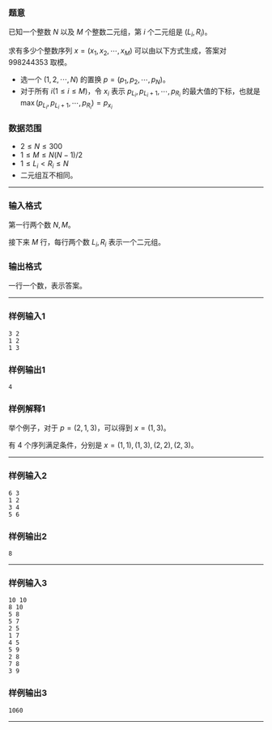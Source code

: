 ### 题意 

已知一个整数 $N$ 以及 $M$ 个整数二元组，第 $i$ 个二元组是 $(L_i,R_i)$。

求有多少个整数序列 $x=(x_1,x_2,\cdots, x_M)$ 可以由以下方式生成，答案对 $998244353$ 取模。

- 选一个 $(1,2,\cdots,N)$ 的置换 $p=(p_1,p_2,\cdots , p_N)$。
- 对于所有 $i(1\le i\le M)$，令 $x_i$ 表示 $p_{L_i},p_{L_i+1},\cdots,p_{R_i}$ 的最大值的下标，也就是 $\max(p_{L_i},p_{L_i+1},\cdots,p_{R_i})=p_{x_i}$

### 数据范围

- $2\le N\le 300$
- $1\le M\le N(N-1)/2$
- $1\le L_i < R_i \le N$
- 二元组互不相同。

---

### 输入格式

第一行两个数 $N,M$。

接下来 $M$ 行，每行两个数 $L_i,R_i$ 表示一个二元组。

### 输出格式

一行一个数，表示答案。

---

### 样例输入1

```
3 2
1 2
1 3
```

### 样例输出1

```
4
```

### 样例解释1

举个例子，对于 $p=(2,1,3)$，可以得到 $x=(1,3)$。

有 $4$ 个序列满足条件，分别是 $x=(1,1),(1,3),(2,2),(2,3)$。

---

### 样例输入2

```
6 3
1 2
3 4
5 6
```

### 样例输出2

```
8
```

---

### 样例输入3

```
10 10
8 10
5 8
5 7
2 5
1 7
4 5
5 9
2 8
7 8
3 9
```

### 样例输出3

```
1060
```

---

